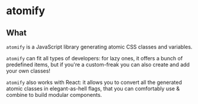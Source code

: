 # atomify

## What

`atomify` is a JavaScript library generating atomic CSS classes and variables.

`atomify` can fit all types of developers: for lazy ones, it offers a bunch of predefined items, but if you're a custom-freak you can also create and add your own classes!

`atomify` also works with React: it allows you to convert all the generated atomic classes in elegant-as-hell flags, that you can comfortably use & combine to build modular components.
